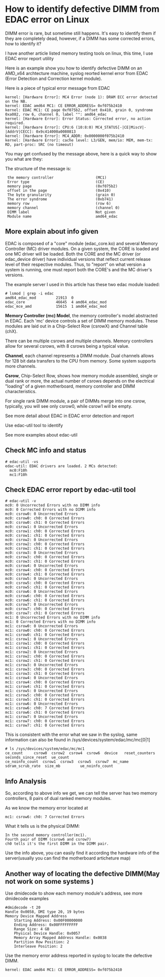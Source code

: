 # How to identify defective DIMM from EDAC error on Linux

DIMM error is rare, but sometime still happens. It's easy to identify them if they are completely dead, however, if a DIMM has some corrected errors, how to identify it?

I have another article listed memory testing tools on linux, this time, I use EDAC error report utility

Here is an example show you how to identify defective DIMM on an AMD\_x64 archtecture machine, syslog reorted kernel error from EDAC \(Error Detection and Correction kernel module\).

Here is a piece of typical error message from EDAC

```text
kernel: [Hardware Error]: MC4 Error (node 1): DRAM ECC error detected on the NB.
kernel: EDAC amd64 MC1: CE ERROR_ADDRESS= 0xf075b2410
kernel: EDAC MC1: CE page 0xf075b2, offset 0x410, grain 0, syndrome 0xa082, row 6, channel 0, label "": amd64_edac
kernel: [Hardware Error]: Error Status: Corrected error, no action required.
kernel: [Hardware Error]: CPU:6 (10:8:0) MC4_STATUS[-|CE|MiscV|-|AddrV|CECC]: 0x9c414000a0080813
kernel: [Hardware Error]: MC4_ADDR: 0x0000000f075b2410
kernel: [Hardware Error]: cache level: L3/GEN, mem/io: MEM, mem-tx: RD, part-proc: SRC (no timeout)
```

You may get confused by the message above, here is a quick way to show you what are they:

The structure of the message is:

```text
 the memory controller                   (MC1)
 Error type                              (CE)
 memory page                             (0xf075b2)
 offset in the page                      (0x410)
 The byte granularity                    (grain 0)
 The error syndrome                      (0xb741)
 memory row                              (row 6) 
 memory channel                          (channel 0) 
 DIMM label                              Not given
 Module name                             amd64_edac
```

## More explain about info given

EDAC is composed of a "core" module \(edac\_core.ko\) and several Memory Controller \(MC\) driver modules. On a given system, the CORE is loaded and one MC driver will be loaded. Both the CORE and the MC driver \(or edac\_device driver\) have individual versions that reflect current release level of their respective modules. Thus, to "report" on what version a system is running, one must report both the CORE's and the MC driver's versions.

The example server I used in this article has these two edac module loaded:

```text
# lsmod | grep -i edac
amd64_edac_mod         21913  0 
edac_core              46645  4 amd64_edac_mod
edac_mce_amd           15615  1 amd64_edac_mod
```

**Memory Controller \(mc\) Model**, the memory controller's model abstracted in EDAC. Each 'mc' device controls a set of DIMM memory modules. These modules are laid out in a Chip-Select Row \(csrowX\) and Channel table \(chX\).

There can be multiple csrows and multiple channels. Memory controllers allow for several csrows, with 8 csrows being a typical value.

**Channel**, each channel represents a DIMM module. Dual channels allows for 128 bit data transfers to the CPU from memory. Some system supports more channels.

**Csrow**, Chip-Select Row, shows how memory module assembled, single or dual rank or more, the actual number of csrows depends on the electrical "loading" of a given motherboard, memory controller and DIMM characteristics.

For single rank DIMM module, a pair of DIMMs merge into one csrow, typically, you will see only csrow0, while csrow1 will be empty.

See more detail about EDAC in EDAC error detection and report

Use edac-util tool to identify

See more examples about edac-util

## Check MC info and status

```text
# edac-util -vs
edac-util: EDAC drivers are loaded. 2 MCs detected:
  mc0:F10h
  mc1:F10h
```

## Check EDAC error report by edac-util tool

```text
# edac-util -v 
mc0: 0 Uncorrected Errors with no DIMM info
mc0: 0 Corrected Errors with no DIMM info
mc0: csrow0: 0 Uncorrected Errors
mc0: csrow0: ch0: 0 Corrected Errors
mc0: csrow0: ch1: 0 Corrected Errors
mc0: csrow1: 0 Uncorrected Errors
mc0: csrow1: ch0: 0 Corrected Errors
mc0: csrow1: ch1: 0 Corrected Errors
mc0: csrow2: 0 Uncorrected Errors
mc0: csrow2: ch0: 0 Corrected Errors
mc0: csrow2: ch1: 0 Corrected Errors
mc0: csrow3: 0 Uncorrected Errors
mc0: csrow3: ch0: 0 Corrected Errors
mc0: csrow3: ch1: 0 Corrected Errors
mc0: csrow4: 0 Uncorrected Errors
mc0: csrow4: ch0: 0 Corrected Errors
mc0: csrow4: ch1: 0 Corrected Errors
mc0: csrow5: 0 Uncorrected Errors
mc0: csrow5: ch0: 0 Corrected Errors
mc0: csrow5: ch1: 0 Corrected Errors
mc0: csrow6: 0 Uncorrected Errors
mc0: csrow6: ch0: 0 Corrected Errors
mc0: csrow6: ch1: 0 Corrected Errors
mc0: csrow7: 0 Uncorrected Errors
mc0: csrow7: ch0: 0 Corrected Errors
mc0: csrow7: ch1: 0 Corrected Errors
mc1: 0 Uncorrected Errors with no DIMM info
mc1: 0 Corrected Errors with no DIMM info
mc1: csrow0: 0 Uncorrected Errors
mc1: csrow0: ch0: 0 Corrected Errors
mc1: csrow0: ch1: 0 Corrected Errors
mc1: csrow1: 0 Uncorrected Errors
mc1: csrow1: ch0: 0 Corrected Errors
mc1: csrow1: ch1: 0 Corrected Errors
mc1: csrow2: 0 Uncorrected Errors
mc1: csrow2: ch0: 0 Corrected Errors
mc1: csrow2: ch1: 0 Corrected Errors
mc1: csrow3: 0 Uncorrected Errors
mc1: csrow3: ch0: 0 Corrected Errors
mc1: csrow3: ch1: 0 Corrected Errors
mc1: csrow4: 0 Uncorrected Errors
mc1: csrow4: ch0: 0 Corrected Errors
mc1: csrow4: ch1: 0 Corrected Errors
mc1: csrow5: 0 Uncorrected Errors
mc1: csrow5: ch0: 0 Corrected Errors
mc1: csrow5: ch1: 0 Corrected Errors
mc1: csrow6: 0 Uncorrected Errors
mc1: csrow6: ch0: 7 Corrected Errors
mc1: csrow6: ch1: 0 Corrected Errors
mc1: csrow7: 0 Uncorrected Errors
mc1: csrow7: ch0: 0 Corrected Errors
mc1: csrow7: ch1: 0 Corrected Errors
```

This is consistent with the error what we saw in the syslog, same information can also be found in /sys/devices/system/edac/mc/mc\[0\|1\]

```text
# ls /sys/devices/system/edac/mc/mc1
ce_count     csrow0  csrow2  csrow4  csrow6  device   reset_counters    seconds_since_reset  ue_count
ce_noinfo_count  csrow1  csrow3  csrow5  csrow7  mc_name  sdram_scrub_rate  size_mb         ue_noinfo_count
```

## Info Analysis

So, according to above info we get, we can tell the server has two memory controllers, 8 pairs of dual ranked memory modules.

As we know the memory error located at

```text
mc1: csrow6: ch0: 7 Corrected Errors
```

What it tells us is the physical DIMM:

```text
In the second memory controller(mc1).
Fourth pair of DIMM (csrow6 and csrow7)
ch0 tells it's the first DIMM in the DIMM pair.
```

Use the info above, you can easily find it according the hardware info of the server\(usually you can find the motherboard articheture map\)

## Another way of locating the defective DIMM\(May not work on some systems \)

Use dmidecode to show each memory module's address, see more dmidecode examples

```text
#dmidecode -t 20
Handle 0x0058, DMI type 20, 19 bytes
Memory Device Mapped Address
    Starting Address: 0x00F00000000
    Ending Address: 0x00FFFFFFFFF
    Range Size: 4 GB
    Physical Device Handle: 0x0057
    Memory Array Mapped Address Handle: 0x0038
    Partition Row Position: 2
    Interleave Position: 2
```

Use the memory error address reported in syslog to locate the defective DIMM.

```text
kernel: EDAC amd64 MC1: CE ERROR_ADDRESS= 0xf075b2410
```

